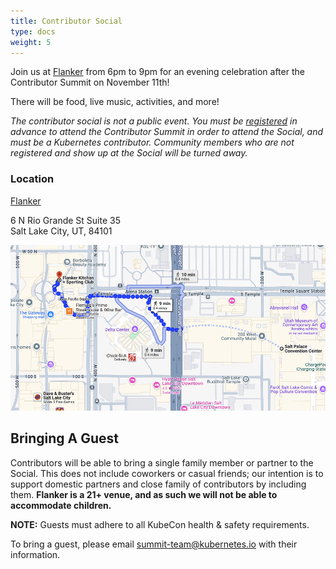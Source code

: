 ```yaml
---
title: Contributor Social
type: docs
weight: 5
---
```

Join us at [Flanker](https://www.flankerslc.com) from 6pm to 9pm for an evening celebration after the Contributor Summit on November 11th!

There will be food, live music, activities, and more!

*The contributor social is _not_ a public event.  You must be [registered] in advance to attend the Contributor Summit in order to attend the Social, and must be a Kubernetes contributor.  Community members who are not registered and show up at the Social will be turned away.*

[registered]: /events/2024/kcsna/registration/

### Location

[Flanker](https://www.google.com/maps/place/Flanker+Kitchen+%2B+Sporting+Club/@40.7696438,-111.9062182,17z/data=!3m2!4b1!5s0x8752f50009f98351:0x7edf0a3ab55fb2ac!4m6!3m5!1s0x8752f56087342337:0xdf17b52e1eccac58!8m2!3d40.7696398!4d-111.9036433!16s%2Fg%2F11n_nt0vqb?entry=tts&g_ep=EgoyMDI0MTAwMi4xIPu8ASoASAFQAw%3D%3D)

6 N Rio Grande St Suite 35<br/>
Salt Lake City, UT, 84101<br/>

![Walking directions from Salt Palace to Flanker](kcs_na_social_walking_directions.png)

## Bringing A Guest

Contributors will be able to bring a single family member or partner to the
Social. This does not include coworkers or casual friends; our intention is
to support domestic partners and close family of contributors by including
them. **Flanker is a 21+ venue, and as such we will not be able to accommodate children.**

**NOTE:** Guests must adhere to all KubeCon health & safety requirements.

To bring a guest, please email summit-team@kubernetes.io with their information.
